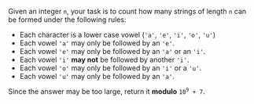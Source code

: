Given an integer `n`, your task is to count how many strings of length `n` can be formed under the following rules:

- Each character is a lower case vowel (`'a'`, `'e'`, `'i'`, `'o'`, `'u'`)
- Each vowel `'a'` may only be followed by an `'e'`.
- Each vowel `'e'` may only be followed by an `'a'` or an `'i'`.
- Each vowel `'i'` **may not** be followed by another `'i'`.
- Each vowel `'o'` may only be followed by an `'i'` or a `'u'`.
- Each vowel `'u'` may only be followed by an `'a'`.

Since the answer may be too large, return it **modulo** <code>10<sup>9</sup> + 7</code>.